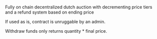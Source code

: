 Fully on chain decentralized dutch auction with decrementing price tiers and a refund system based on ending price

If used as is, contract is unruggable by an admin. 

Withdraw funds only returns quantity * final price.
